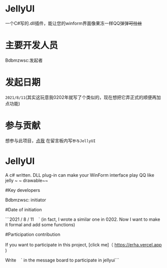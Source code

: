 # JellyUI
一个C#写的.dll插件，能让您的winform界面像果冻一样QQ弹弹~~可拉丝~~

# 主要开发人员
Bdbmzwsc:发起者

# 发起日期
```2021/8/11```(其实这玩意我0202年就写了个类似的，现在想把它弄正式的顺便再加点功能)

# 参与贡献
想参与此项目，[点我](https://erha.vercel.app)
在留言板内写```参与JellyUI```

# JellyUI

A c# written. DLL plug-in can make your WinForm interface play QQ like jelly ~ ~ drawable~~

#Key developers

Bdbmzwsc: initiator

#Date of initiation

```2021 / 8 / 11 ` ` ` (in fact, I wrote a similar one in 0202. Now I want to make it formal and add some functions)

#Participation contribution

If you want to participate in this project, [click me]（ https://erha.vercel.app )

Write ` ` ` in the message board to participate in jellyui```

